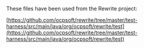 These files have been used from the Rewrite project:

[https://github.com/ocpsoft/rewrite/tree/master/test-harness/src/main/java/org/ocpsoft/rewrite/test](https://github.com/ocpsoft/rewrite/tree/master/test-harness/src/main/java/org/ocpsoft/rewrite/test)